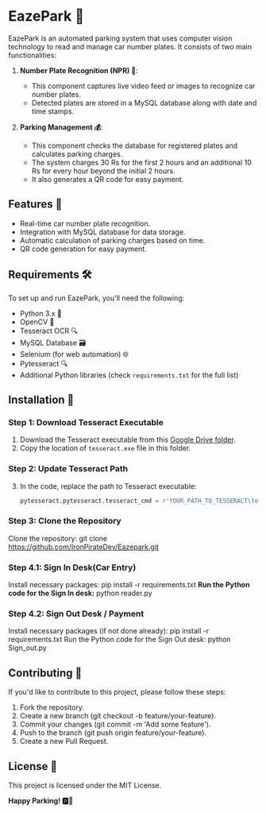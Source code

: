 # EazePark 🚗

EazePark is an automated parking system that uses computer vision technology to read and manage car number plates. It consists of two main functionalities:

1. **Number Plate Recognition (NPR) 📸**:
   - This component captures live video feed or images to recognize car number plates.
   - Detected plates are stored in a MySQL database along with date and time stamps.

2. **Parking Management 💰**:
   - This component checks the database for registered plates and calculates parking charges.
   - The system charges 30 Rs for the first 2 hours and an additional 10 Rs for every hour beyond the initial 2 hours.
   - It also generates a QR code for easy payment.

## Features 🌟

- Real-time car number plate recognition.
- Integration with MySQL database for data storage.
- Automatic calculation of parking charges based on time.
- QR code generation for easy payment.

## Requirements 🛠️

To set up and run EazePark, you'll need the following:

- Python 3.x 🐍
- OpenCV 📸
- Tesseract OCR 🔍
- MySQL Database 🗃️
- Selenium (for web automation) 🌐
- Pytesseract 🔍
- Additional Python libraries (check `requirements.txt` for the full list)

## Installation 🚀
### Step 1: Download Tesseract Executable
1. Download the Tesseract executable from this [Google Drive folder](https://drive.google.com/drive/folders/1lElfRk-vjV9kM27saXX54NUCSTs0bfQ-?usp=sharing).
2. Copy the location of `tesseract.exe` file in this folder.
### Step 2: Update Tesseract Path
3. In the code, replace the path to Tesseract executable:
   ```python
   pytesseract.pytesseract.tesseract_cmd = r'YOUR_PATH_TO_TESSERACT\tesseract.exe'
### Step 3: Clone the Repository 
Clone the repository:
git clone https://github.com/IronPirateDev/Eazepark.git
### Step 4.1: Sign In Desk(Car Entry)
Install necessary packages:
pip install -r requirements.txt
**Run the Python code for the Sign In desk:**
python reader.py
### Step 4.2: Sign Out Desk / Payment
Install necessary packages (if not done already):
pip install -r requirements.txt
Run the Python code for the Sign Out desk:
python Sign_out.py
## Contributing 🤝
If you'd like to contribute to this project, please follow these steps:

1) Fork the repository.
2) Create a new branch (git checkout -b feature/your-feature).
3) Commit your changes (git commit -m 'Add some feature').
4) Push to the branch (git push origin feature/your-feature).
5) Create a new Pull Request.
## License 📜
This project is licensed under the MIT License.

**Happy Parking! 🅿️🚀**
